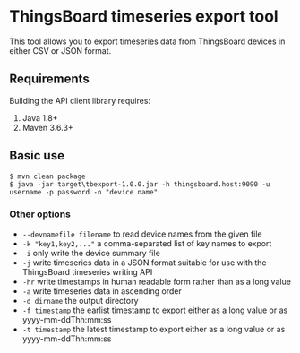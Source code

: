 # ThingsBoard timeseries export tool

This tool allows you to export timeseries data from ThingsBoard devices in either CSV or JSON format.

## Requirements

Building the API client library requires:
1. Java 1.8+
2. Maven 3.6.3+


## Basic use

```
$ mvn clean package
$ java -jar target\tbexport-1.0.0.jar -h thingsboard.host:9090 -u username -p password -n "device name"
```

### Other options

* `--devnamefile filename` to read device names from the given file
* `-k "key1,key2,..."` a comma-separated list of key names to export
* `-i` only write the device summary file
* `-j` write timeseries data in a JSON format suitable for use with the ThingsBoard timeseries writing API
* `-hr` write timestamps in human readable form rather than as a long value
* `-a` write timeseries data in ascending order
* `-d dirname` the output directory
* `-f timestamp` the earlist timestamp to export either as a long value or as yyyy-mm-ddThh:mm:ss
* `-t timestamp` the latest timestamp to export either as a long value or as yyyy-mm-ddThh:mm:ss
